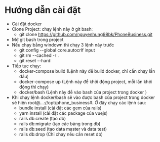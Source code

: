 # Hướng dẫn cài đặt

- Cài đặt docker
- Clone Project: chạy lệnh này ở git bash:
    - git clone https://github.com/nguyenhung98bk/PhoneBusiness.git
- Mở git bash trong project
- Nếu chạy bằng windown thì chạy 3 lệnh này trước
    - git config --global core.autocrlf input
    - git rm --cached -r .
    - git reset --hard
- Tiếp tục chạy:
    - docker-compose build (Lệnh này để build docker, chỉ cần chạy lần đầu)
    - docker-compose up (Lệnh này để khởi động project, mỗi lần khởi động thì chạy)
    - docker/bash (Lệnh này để vào bash của project trong docker )
- Khi chạy lệnh docker/bash sẽ vào được bash của project trong docker sẽ hiện root@...://opt/phone_business#. Ở đây chạy các lệnh sau:
    - bundle install (cài đặt các gem của rails)
    - yarn install (cài đặt các package của vuejs)
    - rails db:create (tạo db)
    - rails db:migrate (tạo các bảng trong db)
    - rails db:seed (tạo data master và data test)
    - rails db:drop (Chỉ chạy nếu cần reset db)

